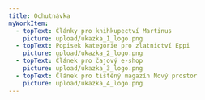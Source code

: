 ```yaml
---
title: Ochutnávka
myWorkItem:
  - topText: Články pro knihkupectví Martinus
    picture: upload/ukazka_1_logo.png
  - topText: Popisek kategorie pro zlatnictví Eppi
    picture: upload/ukazka_2_logo.png
  - topText: Článek pro čajový e-shop
    picture: upload/ukazka_3_logo.png
  - topText: Článek pro tištěný magazín Nový prostor
    picture: upload/ukazka_4_logo.png
---
```

